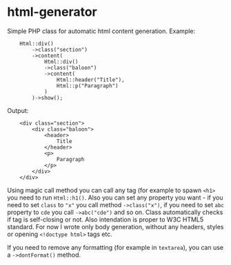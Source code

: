 # html-generator

Simple PHP class for automatic html content generation. Example:

```
    Html::div()
        ->class("section")
        ->content(
            Html::div()
            ->class("baloon")
            ->content(
                Html::header("Title"),
                Html::p("Paragraph")
            )
        )->show();
```

Output:

```
    <div class="section">
        <div class="baloon">
            <header>
                Title
            </header>
            <p>
                Paragraph
            </p>
        </div>
    </div>
```

Using magic call method you can call any tag (for example to spawn `<h1>` you need to run `Html::h1()`. Also you can set any property you want - if you need to set `class` to `"x"` you call method `->class("x")`, if you need to set `abc` property to `cde` you call `->abc("cde")` and so on. Class automatically checks if tag is self-closing or not. Also intendation is proper to W3C HTML5 standard. For now I wrote only body generation, without any headers, styles or opening `<!doctype html>` tags etc.

If you need to remove any formatting (for example in `textarea`), you can use a `->dontFormat()` method.